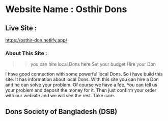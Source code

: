 # Website Name : Osthir Dons


## Live Site :

https://osthir-don.netlify.app/

### About This Site :
>> you can hire local Dons here
>> Set your budget
>> Hire your Don

I have good connection with some powerful local Dons. So i have build this site. It has information about local Dons. With this site you can hire a Don and he can solve your problem. Of course we have a fee. You can tell us your problem and deposit the money for it. Then just confirm your order with our website and we will see the rest. Take care.

## Dons Society of Bangladesh (DSB)

